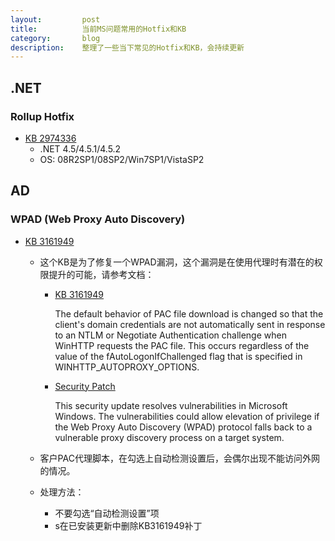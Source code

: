 ```yaml
---
layout:         post
title:          当前MS问题常用的Hotfix和KB
category:       blog
description:    整理了一些当下常见的Hotfix和KB，会持续更新
---
```


## .NET

### Rollup Hotfix
- [KB 2974336](https://support.microsoft.com/en-us/kb/2974336)
	- .NET 4.5/4.5.1/4.5.2
	- OS: 08R2SP1/08SP2/Win7SP1/VistaSP2

## AD

### WPAD (Web Proxy Auto Discovery) 
- [KB 3161949](https://support.microsoft.com/en-sg/kb/3161949)
	- 这个KB是为了修复一个WPAD漏洞，这个漏洞是在使用代理时有潜在的权限提升的可能，请参考文档：
		- [KB 3161949](https://support.microsoft.com/en-sg/kb/3161949)
		
			The default behavior of PAC file download is changed so that the client's domain credentials are not automatically sent in response to an NTLM or Negotiate Authentication challenge when WinHTTP requests the PAC file. This occurs regardless of the value of the fAutoLogonIfChallenged flag that is specified in WINHTTP\_AUTOPROXY\_OPTIONS.

		- [Security Patch](https://technet.microsoft.com/library/security/MS16-077)

			This security update resolves vulnerabilities in Microsoft Windows. The vulnerabilities could allow elevation of privilege if the Web Proxy Auto Discovery (WPAD) protocol falls back to a vulnerable proxy discovery process on a target system.

 	- 客户PAC代理脚本，在勾选上自动检测设置后，会偶尔出现不能访问外网的情况。
 	- 处理方法：
	 	- 不要勾选“自动检测设置”项
	 	- s在已安装更新中删除KB3161949补丁

